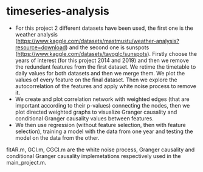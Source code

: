 # timeseries-analysis
* For this project 2 different datasets have been used, the first one is the weather analysis (https://www.kaggle.com/datasets/mastmustu/weather-analysis?resource=download) and the second one is sunspots (https://www.kaggle.com/datasets/tavoglc/sunspots). Firstly choose the years of interest (for this project 2014 and 2019) and then we remove the redundant features from the first dataset. We retime the timetable to daily values for both datasets and then we merge them. We plot the values of every feature on the final dataset. Then we explore the autocorrelation of the features and apply white noise process to remove it.
* We create and plot correlation network with weighted edges (that are important according to their p-values) connecting the nodes, then we plot directed weighted graphs to visualize Granger causality and conditional Granger causality values between features.
* We then use regression (without feature selection, then with feature selection), training a model with the data from one year and testing the model on the data from the other.

fitAR.m, GCI.m, CGCI.m are the white noise process, Granger causality and conditional Granger causality implemetations respectively used in the main_project.m.
